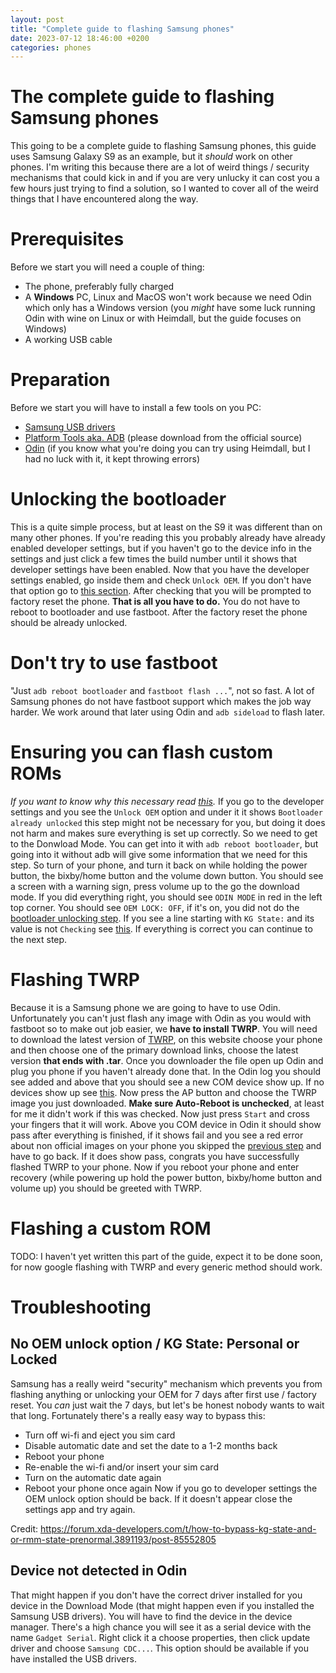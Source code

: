 ```yaml
---
layout: post
title: "Complete guide to flashing Samsung phones"
date: 2023-07-12 18:46:00 +0200
categories: phones
---
```


# The complete guide to flashing Samsung phones
This going to be a complete guide to flashing Samsung phones, this guide uses Samsung Galaxy S9 as an example, but it *should* work on other phones. I'm writing this because there are a lot of weird things / security mechanisms that could kick in and if you are very unlucky it can cost you a few hours just trying to find a solution, so I wanted to cover all of the weird things that I have encountered along the way.

# Prerequisites
Before we start you will need a couple of thing:
- The phone, preferably fully charged
- A **Windows** PC, Linux and MacOS won't work because we need Odin which only has a Windows version (you *might* have some luck running Odin with wine on Linux or with Heimdall, but the guide focuses on Windows)
- A working USB cable

# Preparation
Before we start you will have to install a few tools on you PC:
- [Samsung USB drivers](https://developer.samsung.com/android-usb-driver)
- [Platform Tools aka. ADB](https://developer.android.com/tools/releases/platform-tools) (please download from the official source)
- [Odin](https://samsungodin.com/) (if you know what you're doing you can try using Heimdall, but I had no luck with it, it kept throwing errors) 

# Unlocking the bootloader
This is a quite simple process, but at least on the S9 it was different than on many other phones. If you're reading this you probably already have already enabled developer settings, but if you haven't go to the device info in the settings and just click a few times the build number until it shows that developer settings have been enabled. Now that you have the developer settings enabled, go inside them and check `Unlock OEM`. If you don't have that option go to [this section](#no-oem-unlock-option--kg-state-personal-or-locked). After checking that you will be prompted to factory reset the phone. **That is all you have to do.** You do not have to reboot to bootloader and use fastboot. After the factory reset the phone should be already unlocked.

# Don't try to use fastboot
"Just `adb reboot bootloader` and `fastboot flash ...`", not so fast. A lot of Samsung phones do not have fastboot support which makes the job way harder. We work around that later using Odin and `adb sideload` to flash later.

# Ensuring you can flash custom ROMs
*If you want to know why this necessary read [this](#no-oem-unlock-option--kg-state-personal-or-locked).* If you go to the developer settings and you see the `Unlock OEM` option and under it it shows `Bootloader already unlocked` this step might not be necessary for you, but doing it does not harm and makes sure everything is set up correctly. So we need to get to the Donwload Mode. You can get into it with `adb reboot bootloader`, but going into it without adb will give some information that we need for this step. So turn of your phone, and turn it back on while holding the power button, the bixby/home button and the volume down button. You should see a screen with a warning sign, press volume up to the go the download mode. If you did everything right, you should see `ODIN MODE` in red in the left top corner. You should see `OEM LOCK: OFF`, if it's on, you did not do the [bootloader unlocking step](#unlocking-the-bootloader). If you see a line starting with `KG State:` and its value is not `Checking` see [this](#no-oem-unlock-option--kg-state-personal-or-locked). If everything is correct you can continue to the next step.

# Flashing TWRP
Because it is a Samsung phone we are going to have to use Odin. Unfortunately you can't just flash any image with Odin as you would with fastboot so to make out job easier, we **have to install TWRP**. You will need to download the latest version of [TWRP](https://twrp.me/Devices/Samsung/), on this website choose your phone and then choose one of the primary download links, choose the latest version **that ends with .tar**. Once you downloader the file open up Odin and plug you phone if you haven't already done that. In the Odin log you should see added and above that you should see a new COM device show up. If no devices show up see [this](#device-not-detected-in-odin). Now press the AP button and choose the TWRP image you just downloaded. **Make sure Auto-Reboot is unchecked**, at least for me it didn't work if this was checked. Now just press `Start` and cross your fingers that it will work. Above you COM device in Odin it should show pass after everything is finished, if it shows fail and you see a red error about non official images on your phone you skipped the [previous step](#ensuring-you-can-flash-custom-roms) and have to go back. If it does show pass, congrats you have successfully flashed TWRP to your phone. Now if you reboot your phone and enter recovery (while powering up hold the power button, bixby/home button and volume up) you should be greeted with TWRP.

# Flashing a custom ROM
TODO: I haven't yet written this part of the guide, expect it to be done soon, for now google flashing with TWRP and every generic method should work. 

# Troubleshooting
## No OEM unlock option / KG State: Personal or Locked
Samsung has a really weird "security" mechanism which prevents you from flashing anything or unlocking your OEM for 7 days after first use / factory reset. You *can* just wait the 7 days, but let's be honest nobody wants to wait that long. Fortunately there's a really easy way to bypass this:
- Turn off wi-fi and eject you sim card
- Disable automatic date and set the date to a 1-2 months back
- Reboot your phone
- Re-enable the wi-fi and/or insert your sim card
- Turn on the automatic date again
- Reboot your phone once again
Now if you go to developer settings the OEM unlock option should be back. If it doesn't appear close the settings app and try again.

Credit: https://forum.xda-developers.com/t/how-to-bypass-kg-state-and-or-rmm-state-prenormal.3891193/post-85552805

## Device not detected in Odin
That might happen if you don't have the correct driver installed for you device in the Download Mode (that might happen even if you installed the Samsung USB drivers). You will have to find the device in the device manager. There's a high chance you will see it as a serial device with the name `Gadget Serial`. Right click it a choose properties, then click update driver and choose `Samsung CDC...`. This option should be available if you have installed the USB drivers.
